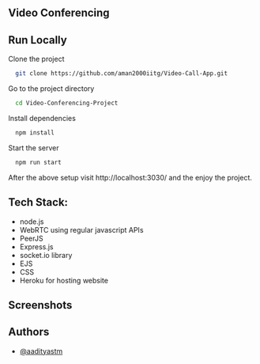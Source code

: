 ## Video Conferencing

## Run Locally

Clone the project

```bash
  git clone https://github.com/aman2000iitg/Video-Call-App.git
```

Go to the project directory

```bash
  cd Video-Conferencing-Project
```

Install dependencies

```bash
  npm install
```

Start the server

```bash
  npm run start
```

After the above setup visit http://localhost:3030/ and the enjoy the project.

## Tech Stack:

 - node.js
 - WebRTC using regular javascript APIs
 - PeerJS
 - Express.js
 - socket.io library
 - EJS
 - CSS
 - Heroku for hosting website



## Screenshots


## Authors

- [@aadityastm](https://www.github.com/aadityastm)

  
